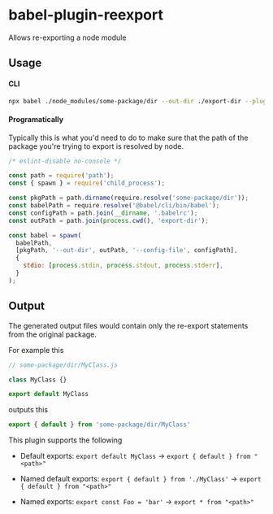 # babel-plugin-reexport
Allows re-exporting a node module

## Usage

#### CLI

```sh
npx babel ./node_modules/some-package/dir --out-dir ./export-dir --plugins=reexport
```

#### Programatically

Typically this is what you'd need to do to make sure that the path of the package you're trying to export is resolved by node.

```js
/* eslint-disable no-console */

const path = require('path');
const { spawn } = require('child_process');

const pkgPath = path.dirname(require.resolve('some-package/dir'));
const babelPath = require.resolve('@babel/cli/bin/babel');
const configPath = path.join(__dirname, '.babelrc');
const outPath = path.join(process.cwd(), 'export-dir');

const babel = spawn(
  babelPath,
  [pkgPath, '--out-dir', outPath, '--config-file', configPath],
  {
    stdio: [process.stdin, process.stdout, process.stderr],
  }
);
```

## Output

The generated output files would contain only the re-export statements from the original package.

For example this

```js
// some-package/dir/MyClass.js

class MyClass {}

export default MyClass
```

outputs this

```js
export { default } from 'some-package/dir/MyClass'
```

This plugin supports the following

- Default exports: `export default MyClass` -> `export { default } from "<path>"`

- Named default exports: `export { default } from './MyClass'` -> `export { default } from "<path>"`

- Named exports: `export const Foo = 'bar'` -> `export * from "<path>"`
